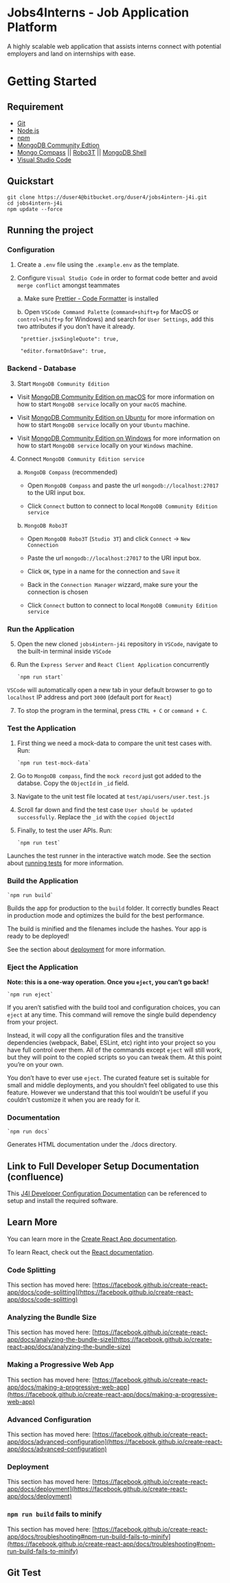 
# Jobs4Interns - Job Application Platform

A highly scalable web application that assists interns connect with potential employers and land on internships with ease.

# Getting Started

## Requirement

- [Git](https://git-scm.com/)
- [Node.js](https://nodejs.org/en/)
- [npm](https://docs.npmjs.com/cli/v7/configuring-npm/install)
- [MongoDB Community Edtion](https://www.mongodb.com/docs/v4.4/installation/)
- [Mongo Compass](https://www.mongodb.com/docs/compass/master/install/) || [Robo3T](https://studio3t.com/download-studio3t-free) || [MongoDB Shell](https://www.mongodb.com/docs/mongodb-shell/install/)
- [Visual Studio Code](https://code.visualstudio.com/Download)

## Quickstart

```
git clone https://duser4@bitbucket.org/duser4/jobs4intern-j4i.git
cd jobs4intern-j4i
npm update --force
```

## Running the project

### Configuration

1. Create a `.env` file using the `.example.env` as the template.
2. Configure `Visual Studio Code` in order to format code better and avoid `merge conflict` amongst teammates

   a. Make sure [Prettier - Code Formatter](https://marketplace.visualstudio.com/items?itemName=esbenp.prettier-vscode) is installed

   b. Open `VSCode Command Palette` (`command+shift+p` for MacOS or `control+shift+p` for Windows) and search for `User Settings`, add this two attributes if you don't have it already.

   ```
    "prettier.jsxSingleQuote": true,
   ```

   ```
    "editor.formatOnSave": true,
   ```

### Backend - Database

3. Start `MongoDB Community Edition`

- Visit [MongoDB Community Edition on macOS](https://www.mongodb.com/docs/manual/tutorial/install-mongodb-on-os-x/#run-mongodb-community-edition) for more information on how to start `MongoDB service` locally on your `macOS` machine.

- Visit [MongoDB Community Edition on Ubuntu](https://www.mongodb.com/docs/manual/tutorial/install-mongodb-on-ubuntu/#run-mongodb-community-edition) for more information on how to start `MongoDB service` locally on your `Ubuntu` machine.

- Visit [MongoDB Community Edition on Windows](https://www.mongodb.com/docs/manual/tutorial/install-mongodb-on-windows/#run-mongodb-community-edition-as-a-windows-service) for more information on how to start `MongoDB service` locally on your `Windows` machine.

4. Connect `MongoDB Community Edition service`

   a. `MongoDB Compass` (recommended)

   - Open `MongoDB Compass` and paste the url `mongodb://localhost:27017` to the URI input box.

   - Click `Connect` button to connect to local `MongoDB Community Edition service`

   b. `MongoDB Robo3T`

   - Open `MongoDB Robo3T` (`Studio 3T`) and click `Connect` -> `New Connection`

   - Paste the url `mongodb://localhost:27017` to the URI input box.

   - Click `OK`, type in a name for the connection and `Save` it

   - Back in the `Connection Manager` wizzard, make sure your the connection is chosen

   - Click `Connect` button to connect to local `MongoDB Community Edition service`

### Run the Application

5.  Open the new cloned `jobs4intern-j4i` repository in `VSCode`, navigate to the built-in terminal inside `VSCode`

6.  Run the `Express Server` and `React Client Application` concurrently

        `npm run start`

`VSCode` will automatically open a new tab in your default browser to go to `localhost` IP address and port `3000` (default port for `React`)

7. To stop the program in the terminal, press `CTRL + C` or `command + C`.

### Test the Application

1.  First thing we need a mock-data to compare the unit test cases with. Run:

        `npm run test-mock-data`

2.  Go to `MongoDB compass`, find the `mock record` just got added to the databse. Copy the `ObjectId` in `_id` field.

3.  Navigate to the unit test file located at `test/api/users/user.test.js`

4.  Scroll far down and find the test case `User should be updated successfully`. Replace the `_id` with the `copied ObjectId`

5.  Finally, to test the user APIs. Run:

        `npm run test`

Launches the test runner in the interactive watch mode. See the section about [running tests](https://facebook.github.io/create-react-app/docs/running-tests) for more information.

### Build the Application

    `npm run build`

Builds the app for production to the `build` folder. It correctly bundles React in production mode and optimizes the build for the best performance.

The build is minified and the filenames include the hashes. Your app is ready to be deployed!

See the section about [deployment](https://facebook.github.io/create-react-app/docs/deployment) for more information.

### Eject the Application

**Note: this is a one-way operation. Once you `eject`, you can’t go back!**

    `npm run eject`

If you aren’t satisfied with the build tool and configuration choices, you can `eject` at any time. This command will remove the single build dependency from your project.

Instead, it will copy all the configuration files and the transitive dependencies (webpack, Babel, ESLint, etc) right into your project so you have full control over them. All of the commands except `eject` will still work, but they will point to the copied scripts so you can tweak them. At this point you’re on your own.

You don’t have to ever use `eject`. The curated feature set is suitable for small and middle deployments, and you shouldn’t feel obligated to use this feature. However we understand that this tool wouldn’t be useful if you couldn’t customize it when you are ready for it.

### Documentation

    `npm run docs`

Generates HTML documentation under the ./docs directory.

## Link to Full Developer Setup Documentation (confluence)

This [J4I Developer Configuration Documentation](https://reltech.atlassian.net/wiki/spaces/RTI/pages/1508606026/J4I+Developers+Configuration) can be referenced to setup and install the required software.

## Learn More

You can learn more in the [Create React App documentation](https://facebook.github.io/create-react-app/docs/getting-started).

To learn React, check out the [React documentation](https://reactjs.org/).

### Code Splitting

This section has moved here: [https://facebook.github.io/create-react-app/docs/code-splitting](https://facebook.github.io/create-react-app/docs/code-splitting)

### Analyzing the Bundle Size

This section has moved here: [https://facebook.github.io/create-react-app/docs/analyzing-the-bundle-size](https://facebook.github.io/create-react-app/docs/analyzing-the-bundle-size)

### Making a Progressive Web App

This section has moved here: [https://facebook.github.io/create-react-app/docs/making-a-progressive-web-app](https://facebook.github.io/create-react-app/docs/making-a-progressive-web-app)

### Advanced Configuration

This section has moved here: [https://facebook.github.io/create-react-app/docs/advanced-configuration](https://facebook.github.io/create-react-app/docs/advanced-configuration)

### Deployment

This section has moved here: [https://facebook.github.io/create-react-app/docs/deployment](https://facebook.github.io/create-react-app/docs/deployment)

### `npm run build` fails to minify

This section has moved here: [https://facebook.github.io/create-react-app/docs/troubleshooting#npm-run-build-fails-to-minify](https://facebook.github.io/create-react-app/docs/troubleshooting#npm-run-build-fails-to-minify)

## Git Test
